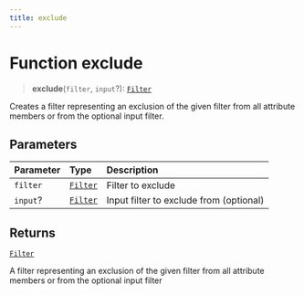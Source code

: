 ```yaml
---
title: exclude
---
```


# Function exclude

> **exclude**(`filter`, `input`?): [`Filter`](../../../interfaces/interface.Filter.md)

Creates a filter representing an exclusion of the given filter
from all attribute members or from the optional input filter.

## Parameters

| Parameter | Type | Description |
| :------ | :------ | :------ |
| `filter` | [`Filter`](../../../interfaces/interface.Filter.md) | Filter to exclude |
| `input`? | [`Filter`](../../../interfaces/interface.Filter.md) | Input filter to exclude from (optional) |

## Returns

[`Filter`](../../../interfaces/interface.Filter.md)

A filter representing an exclusion of the given filter
from all attribute members or from the optional input filter
